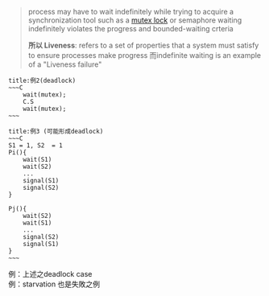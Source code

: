 
>process may have to wait indefinitely while trying to acquire a synchronization tool such as a [mutex lock](mutex%20lock.md) or semaphore waiting indefinitely violates the progress and bounded-waiting crteria  
>
>**所以 Liveness**: refers to a set of properties that a system must satisfy to ensure processes make progress 而indefinite waiting is an example of a "Liveness failure"  

```ad-example
title:例2(deadlock)
~~~C
	wait(mutex);
	C.S
	wait(mutex);
~~~
```
```ad-example
title:例3 (可能形成deadlock)
~~~C
S1 = 1, S2  = 1
Pi(){
	wait(S1)
	wait(S2)
	...
	signal(S1)
	signal(S2)
}

Pj(){
	wait(S2)
	wait(S1)
	...
	signal(S2)
	signal(S1)
}
~~~
```

例：上述之deadlock case   
例：starvation 也是失敗之例